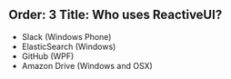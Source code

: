 Order: 3
Title: Who uses ReactiveUI?
---

- Slack (Windows Phone)
- ElasticSearch (Windows)
- GitHub (WPF)
- Amazon Drive (Windows and OSX)